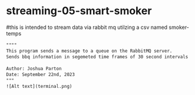 # streaming-05-smart-smoker

#this is intended to stream data via rabbit mq utilzing a csv named smoker-temps

    """"
    This program sends a message to a queue on the RabbitMQ server.
    Sends bbq information in segemeted time frames of 30 second intervals

    Author: Joshua Parton
    Date: September 22nd, 2023
    """
    ![Alt text](terminal.png)
